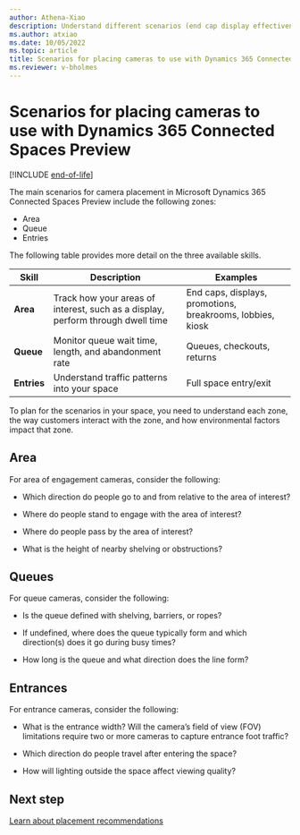 ```yaml
---
author: Athena-Xiao
description: Understand different scenarios (end cap display effectiveness, queue management, and shopper analytics) for Dynamics 365 Connected Spaces Preview.
ms.author: atxiao
ms.date: 10/05/2022
ms.topic: article
title: Scenarios for placing cameras to use with Dynamics 365 Connected Spaces Preview
ms.reviewer: v-bholmes
---
```


# Scenarios for placing cameras to use with Dynamics 365 Connected Spaces Preview

[!INCLUDE [end-of-life](includes/end-of-life.md)]

The main scenarios for camera placement in Microsoft Dynamics 365 Connected Spaces Preview include the following zones:

- Area
- Queue
- Entries

The following table provides more detail on the three available skills.

|Skill|Description|Examples|
|-------------------------|-------------------------------------------------|-------------------------------------------------|
|**Area**|	Track how your areas of interest, such as a display, perform through dwell time |End caps, displays, promotions, breakrooms, lobbies, kiosk|
|**Queue**| 	Monitor queue wait time, length, and abandonment rate|	Queues, checkouts, returns|
|**Entries**|	Understand traffic patterns into your space|	Full space entry/exit|

To plan for the scenarios in your space, you need to understand each zone, the way customers interact with the zone, and how environmental factors impact that zone.

## Area

For area of engagement cameras, consider the following:

- Which direction do people go to and from relative to the area of interest?

- Where do people stand to engage with the area of interest?

- Where do people pass by the area of interest?

- What is the height of nearby shelving or obstructions?

## Queues

For queue cameras, consider the following:

- Is the queue defined with shelving, barriers, or ropes? 

- If undefined, where does the queue typically form and which direction(s) does it go during busy times?

- How long is the queue and what direction does the line form?

## Entrances

For entrance cameras, consider the following:

- What is the entrance width? Will the camera’s field of view (FOV) limitations require two or more cameras to capture entrance foot traffic?

- Which direction do people travel after entering the space?

- How will lighting outside the space affect viewing quality?

## Next step

[Learn about placement recommendations](camera-placement-recommendations.md)


